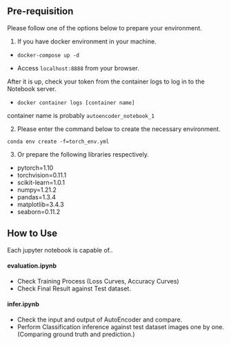 ## Pre-requisition

Please follow one of the options below to prepare your environment.

1. If you have docker environment in your machine.

  - `docker-compose up -d`

  - Access `localhost:8888` from your browser.

  After it is up, check your token from the container logs to log in to the Notebook server.
  - `docker container logs [container name]`

  container name is probably `autoencoder_notebook_1`



2. Please enter the command below to create the necessary environment.

  `conda env create -f=torch_env.yml`

3. Or prepare the following libraries respectively.
  - pytorch=1.10
  - torchvision=0.11.1
  - scikit-learn=1.0.1
  - numpy=1.21.2
  - pandas=1.3.4
  - matplotlib=3.4.3
  - seaborn=0.11.2

## How to Use

Each jupyter notebook is capable of..
#### evaluation.ipynb
- Check Training Process (Loss Curves, Accuracy Curves)
- Check Final Result against Test dataset.

#### infer.ipynb
- Check the input and output of AutoEncoder and compare.
- Perform Classification inference against test dataset images one by one.
(Comparing ground truth and prediction.)